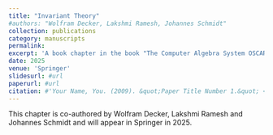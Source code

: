 ```yaml
---
title: "Invariant Theory"
#authors: "Wolfram Decker, Lakshmi Ramesh, Johannes Schmidt"
collection: publications
category: manuscripts
permalink: 
excerpt: 'A book chapter in the book "The Computer Algebra System OSCAR: Algorithms and Examples", to be published by Springer later this year.'
date: 2025
venue: 'Springer'
slidesurl: #url
paperurl: #url
citation: #'Your Name, You. (2009). &quot;Paper Title Number 1.&quot; <i>Journal 1</i>. 1(1).'
---
```


This chapter is co-authored by Wolfram Decker, Lakshmi Ramesh and Johannes Schmidt and will appear in Springer in 2025.